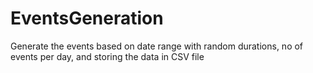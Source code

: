 # EventsGeneration

Generate the events based on date range with random durations, no of events per day,  and storing the data in CSV file
